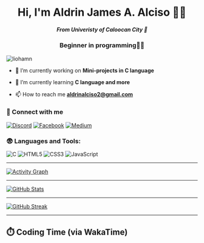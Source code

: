 <h1 align="center">Hi, I'm Aldrin James A. Alciso 👨‍💻</h1>
<h5 align="center">From Univeristy of Caloocan City 🏫</h1>
<h3 align="center">Beginner in programming🥀💔</h3>

<p align="left"> <img src="https://komarev.com/ghpvc/?username=liohamn&label=Profile%20views&color=0e75b6&style=flat" alt="liohamn" /> </p>

- 🤗 I’m currently working on **Mini-projects in C language**

- 🌱 I’m currently learning **C language and more**

- 📫 How to reach me **aldrinalciso2@gmail.com**


### 🤝 Connect with me

[![Discord](https://img.shields.io/badge/Discord-5865F2?style=for-the-badge&logo=discord&logoColor=white)](https://discord.com/users/drin0_o)
[![Facebook](https://img.shields.io/badge/Facebook-1877F2?style=for-the-badge&logo=facebook&logoColor=white)](https://web.facebook.com/aldrin.alciso.2024)
[![Medium](https://img.shields.io/badge/Medium-12100E?style=for-the-badge&logo=medium&logoColor=white)](https://medium.com/@liohaym)

</p>

### 😨 Languages and Tools:

![C](https://img.shields.io/badge/C-00599C?style=for-the-badge&logo=c&logoColor=white)
![HTML5](https://img.shields.io/badge/HTML5-E34F26?style=for-the-badge&logo=html5&logoColor=white)
![CSS3](https://img.shields.io/badge/CSS3-1572B6?style=for-the-badge&logo=css3&logoColor=white)
![JavaScript](https://img.shields.io/badge/JavaScript-F7DF1E?style=for-the-badge&logo=javascript&logoColor=black)





---

[![Activity Graph](https://github-readme-activity-graph.vercel.app/graph?username=frtzhahn&theme=github-dark&hide_border=true)](https://github.com/frtzhahn)

---

[![GitHub Stats](https://github-readme-stats.vercel.app/api?username=frtzhahn&show_icons=true&theme=radical)](https://github.com/frtzhahn)

---

[![GitHub Streak](https://streak-stats.demolab.com?user=frtzhahn&theme=radical&hide_border=true)](https://git.io/streak-stats)

---

## ⏱️ Coding Time (via WakaTime)
<!--START_SECTION:waka-->
<!--END_SECTION:waka-->




